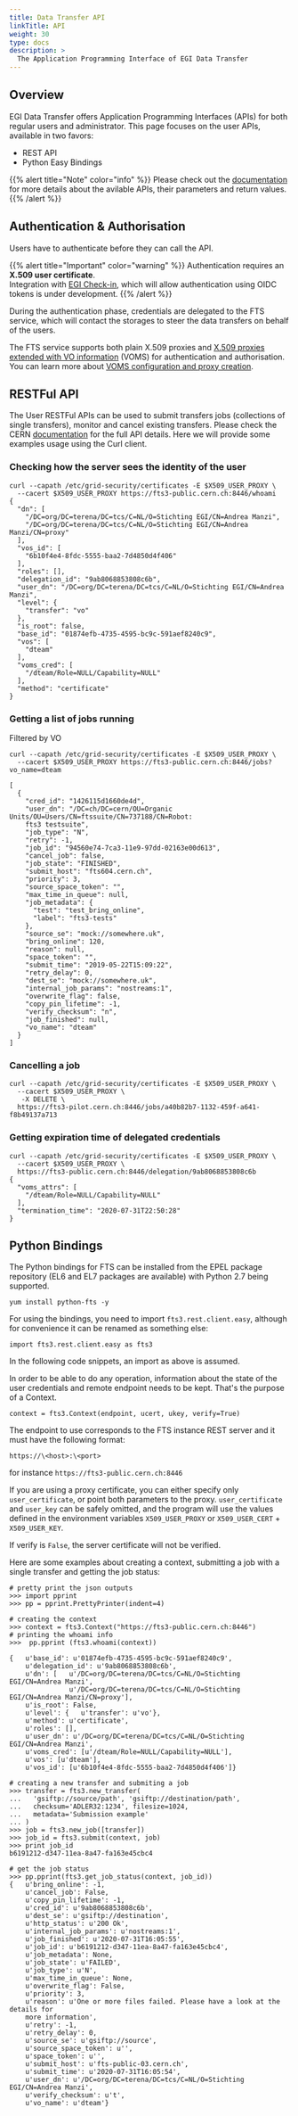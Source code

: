 ```yaml
---
title: Data Transfer API
linkTitle: API
weight: 30
type: docs
description: >
  The Application Programming Interface of EGI Data Transfer
---
```


## Overview

EGI Data Transfer offers Application Programming Interfaces (APIs) for both
regular users and administrator. This page focuses on the user APIs,
available in two favors:

- REST API
- Python Easy Bindings

{{% alert title="Note" color="info" %}} Please check out the
[documentation](https://fts3-docs.web.cern.ch/fts3-docs/fts-rest/docs/easy/index.html)
for more details about the avilable APIs, their parameters and return values.
{{% /alert %}}

## Authentication & Authorisation

Users have to authenticate before they can call the API.

{{% alert title="Important" color="warning" %}} Authentication requires an
**X.509 user certificate**.<br/>
Integration with [EGI Check-in](../../../../aai/check-in), which will allow
authentication using OIDC tokens is under development.
{{% /alert %}}

During the authentication phase, credentials are delegated to the FTS service,
which will contact the storages to steer the data transfers on behalf of the
users.

The FTS service supports both plain X.509 proxies and
[X.509 proxies extended with VO information](https://italiangrid.github.io/voms/index.html) (VOMS)
for authentication and authorisation. You can learn more about
[VOMS configuration and proxy creation](../../../../aai/check-in/vos/voms#creating-a-proxy).

## RESTFul API

The User RESTFul APIs can be used to submit transfers jobs (collections of
single transfers), monitor and cancel existing transfers. Please check the CERN
[documentation](https://fts3-docs.web.cern.ch/fts3-docs/fts-rest/docs/api.html)
for the full API details. Here we will provide some examples usage using the
Curl client.

### Checking how the server sees the identity of the user

```shell
curl --capath /etc/grid-security/certificates -E $X509_USER_PROXY \
  --cacert $X509_USER_PROXY https://fts3-public.cern.ch:8446/whoami
{
  "dn": [
    "/DC=org/DC=terena/DC=tcs/C=NL/O=Stichting EGI/CN=Andrea Manzi",
    "/DC=org/DC=terena/DC=tcs/C=NL/O=Stichting EGI/CN=Andrea Manzi/CN=proxy"
  ],
  "vos_id": [
    "6b10f4e4-8fdc-5555-baa2-7d4850d4f406"
  ],
  "roles": [],
  "delegation_id": "9ab8068853808c6b",
  "user_dn": "/DC=org/DC=terena/DC=tcs/C=NL/O=Stichting EGI/CN=Andrea Manzi",
  "level": {
    "transfer": "vo"
  },
  "is_root": false,
  "base_id": "01874efb-4735-4595-bc9c-591aef8240c9",
  "vos": [
    "dteam"
  ],
  "voms_cred": [
    "/dteam/Role=NULL/Capability=NULL"
  ],
  "method": "certificate"
}
```

### Getting a list of jobs running

Filtered by VO

```shell
curl --capath /etc/grid-security/certificates -E $X509_USER_PROXY \
  --cacert $X509_USER_PROXY https://fts3-public.cern.ch:8446/jobs?vo_name=dteam

[
  {
    "cred_id": "1426115d1660de4d",
    "user_dn": "/DC=ch/DC=cern/OU=Organic Units/OU=Users/CN=ftssuite/CN=737188/CN=Robot:
    fts3 testsuite",
    "job_type": "N",
    "retry": -1,
    "job_id": "94560e74-7ca3-11e9-97dd-02163e00d613",
    "cancel_job": false,
    "job_state": "FINISHED",
    "submit_host": "fts604.cern.ch",
    "priority": 3,
    "source_space_token": "",
    "max_time_in_queue": null,
    "job_metadata": {
      "test": "test_bring_online",
      "label": "fts3-tests"
    },
    "source_se": "mock://somewhere.uk",
    "bring_online": 120,
    "reason": null,
    "space_token": "",
    "submit_time": "2019-05-22T15:09:22",
    "retry_delay": 0,
    "dest_se": "mock://somewhere.uk",
    "internal_job_params": "nostreams:1",
    "overwrite_flag": false,
    "copy_pin_lifetime": -1,
    "verify_checksum": "n",
    "job_finished": null,
    "vo_name": "dteam"
  }
]
```

### Cancelling a job

```shell
curl --capath /etc/grid-security/certificates -E $X509_USER_PROXY \
  --cacert $X509_USER_PROXY \
   -X DELETE \
  https://fts3-pilot.cern.ch:8446/jobs/a40b82b7-1132-459f-a641-f8b49137a713
```

### Getting expiration time of delegated credentials

```shell
curl --capath /etc/grid-security/certificates -E $X509_USER_PROXY \
  --cacert $X509_USER_PROXY \
  https://fts3-public.cern.ch:8446/delegation/9ab8068853808c6b
{
  "voms_attrs": [
    "/dteam/Role=NULL/Capability=NULL"
  ],
  "termination_time": "2020-07-31T22:50:28"
}
```

## Python Bindings

The Python bindings for FTS can be installed from the EPEL package repository
(EL6 and EL7 packages are available) with Python 2.7 being supported.

```shell
yum install python-fts -y
```

For using the bindings, you need to import `fts3.rest.client.easy`, although for
convenience it can be renamed as something else:

```shell
import fts3.rest.client.easy as fts3
```

In the following code snippets, an import as above is assumed.

In order to be able to do any operation, information about the state of the user
credentials and remote endpoint needs to be kept. That's the purpose of a
Context.

```shell
context = fts3.Context(endpoint, ucert, ukey, verify=True)
```

The endpoint to use corresponds to the FTS instance REST server and it must have
the following format:

`https://\<host>:\<port>`

for instance `https://fts3-public.cern.ch:8446`

If you are using a proxy certificate, you can either specify only
`user_certificate`, or point both parameters to the proxy. `user_certificate`
and `user_key` can be safely omitted, and the program will use the values
defined in the environment variables `X509_USER_PROXY` or `X509_USER_CERT` +
`X509_USER_KEY`.

If verify is `False`, the server certificate will not be verified.

Here are some examples about creating a context, submitting a job with a single
transfer and getting the job status:

```shell
# pretty print the json outputs
>>> import pprint
>>> pp = pprint.PrettyPrinter(indent=4)

# creating the context
>>> context = fts3.Context("https://fts3-public.cern.ch:8446")
# printing the whoami info
>>>  pp.pprint (fts3.whoami(context))

{   u'base_id': u'01874efb-4735-4595-bc9c-591aef8240c9',
    u'delegation_id': u'9ab8068853808c6b',
    u'dn': [   u'/DC=org/DC=terena/DC=tcs/C=NL/O=Stichting EGI/CN=Andrea Manzi',
               u'/DC=org/DC=terena/DC=tcs/C=NL/O=Stichting EGI/CN=Andrea Manzi/CN=proxy'],
    u'is_root': False,
    u'level': {   u'transfer': u'vo'},
    u'method': u'certificate',
    u'roles': [],
    u'user_dn': u'/DC=org/DC=terena/DC=tcs/C=NL/O=Stichting EGI/CN=Andrea Manzi',
    u'voms_cred': [u'/dteam/Role=NULL/Capability=NULL'],
    u'vos': [u'dteam'],
    u'vos_id': [u'6b10f4e4-8fdc-5555-baa2-7d4850d4f406']}

# creating a new transfer and submiting a job
>>> transfer = fts3.new_transfer(
...   'gsiftp://source/path', 'gsiftp://destination/path',
...   checksum='ADLER32:1234', filesize=1024,
...   metadata='Submission example'
... )
>>> job = fts3.new_job([transfer])
>>> job_id = fts3.submit(context, job)
>>> print job_id
b6191212-d347-11ea-8a47-fa163e45cbc4

# get the job status
>>> pp.pprint(fts3.get_job_status(context, job_id))
{   u'bring_online': -1,
    u'cancel_job': False,
    u'copy_pin_lifetime': -1,
    u'cred_id': u'9ab8068853808c6b',
    u'dest_se': u'gsiftp://destination',
    u'http_status': u'200 Ok',
    u'internal_job_params': u'nostreams:1',
    u'job_finished': u'2020-07-31T16:05:55',
    u'job_id': u'b6191212-d347-11ea-8a47-fa163e45cbc4',
    u'job_metadata': None,
    u'job_state': u'FAILED',
    u'job_type': u'N',
    u'max_time_in_queue': None,
    u'overwrite_flag': False,
    u'priority': 3,
    u'reason': u'One or more files failed. Please have a look at the details for
    more information',
    u'retry': -1,
    u'retry_delay': 0,
    u'source_se': u'gsiftp://source',
    u'source_space_token': u'',
    u'space_token': u'',
    u'submit_host': u'fts-public-03.cern.ch',
    u'submit_time': u'2020-07-31T16:05:54',
    u'user_dn': u'/DC=org/DC=terena/DC=tcs/C=NL/O=Stichting EGI/CN=Andrea Manzi',
    u'verify_checksum': u't',
    u'vo_name': u'dteam'}
```
